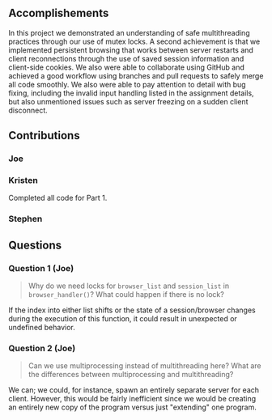 ## Accomplishements

In this project we demonstrated an understanding of safe multithreading practices through our use of mutex locks. A second achievement is that we implemented persistent browsing that works between server restarts and client reconnections through the use of saved session information and client-side cookies. We also were able to collaborate using GitHub and achieved a good workflow using branches and pull requests to safely merge all code smoothly. We also were able to pay attention to detail with bug fixing, including the invalid input handling listed in the assignment details, but also unmentioned issues such as server freezing on a sudden client disconnect. 

## Contributions

### Joe

### Kristen

Completed all code for Part 1.

### Stephen

## Questions

### Question 1 (Joe)

>Why do we need locks for `browser_list` and `session_list` in `browser_handler()`? What could happen if there is no lock?

If the index into either list shifts or the state of a session/browser changes during the execution of this function, it could result in unexpected or undefined behavior.

### Question 2 (Joe)

> Can we use multiprocessing instead of multithreading here? What are the differences between multiprocessing and multithreading?

We can; we could, for instance, spawn an entirely separate server for each client. However, this would be fairly inefficient since we would be creating an entirely new copy of the program versus just "extending" one program.

